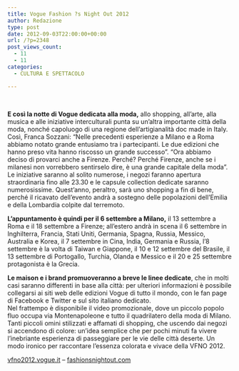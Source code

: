 ```yaml
---
title: Vogue Fashion ?s Night Out 2012
author: Redazione
type: post
date: 2012-09-03T22:00:00+00:00
url: /?p=2348
post_views_count:
  - 11
  - 11
categories:
  - CULTURA E SPETTACOLO

---
```

&nbsp;

**E cos&igrave; la notte di Vogue dedicata alla moda,** allo shopping, all&rsquo;arte, alla musica e alle iniziative interculturali punta su un&rsquo;altra importante citt&agrave; della moda, nonch&eacute; capoluogo di una regione dell&rsquo;artigianalit&agrave; doc made in Italy.  
Cos&igrave;, Franca Sozzani: &ldquo;Nelle precedenti esperienze a Milano e a Roma abbiamo notato grande entusiamo tra i partecipanti. Le due edizioni che hanno preso vita hanno riscosso un grande successo&rdquo;. &ldquo;Ora abbiamo deciso di provarci anche a Firenze. Perch&eacute;? Perch&eacute; Firenze, anche se i milanesi non vorrebbero sentirselo dire, &egrave; una grande capitale della moda&rdquo;.  
Le iniziative saranno al solito numerose, i negozi faranno apertura straordinaria fino alle 23.30 e le capsule collection dedicate saranno numerosissime. Quest&rsquo;anno, peraltro, sar&agrave; uno shopping a fin di bene, perch&eacute; il ricavato dell&rsquo;evento andr&agrave; a sostegno delle popolazioni dell&rsquo;Emilia e della Lombardia colpite dal terremoto. 

**L&rsquo;appuntamento &egrave; quindi per il 6 settembre a Milano,** il 13 settembre a Roma e il 18 settembre a Firenze; all&rsquo;estero andr&agrave; in scena il 6 settembre in Inghilterra, Francia, Stati Uniti, Germania, Spagna, Russia, Messico, Australia e Korea, il 7 settembre in Cina, India, Germania e Russia, l&rsquo;8 settembre &egrave; la volta di Taiwan e Giappone, il 10 e 12 settembre del Brasile, il 13 settembre di Portogallo, Turchia, Olanda e Messico e il 20 e 25 settembre protagonista &egrave; la Grecia. 

**Le maison e i brand promuoveranno a breve le linee dedicate**, che in molti casi saranno differenti in base alla citt&agrave;: per ulteriori informazioni &egrave; possibile collegarsi ai siti web delle edizioni Vogue di tutto il mondo, con le fan page di Facebook e Twitter e sul sito italiano dedicato.  
Nel frattempo &egrave; disponibile il video promozionale, dove un piccolo popolo fluo occupa via Montenapoleone e tutto il quadrilatero della moda di Milano. Tanti piccoli omini stilizzati e affamati di shopping, che uscendo dai negozi si accendono di colore: un&rsquo;idea semplice che per pochi minuti fa vivere l&rsquo;inebriante esperienza di passeggiare per le vie delle citt&agrave; deserte. Un modo ironico per raccontare l&rsquo;essenza colorata e vivace della VFNO 2012. 

[vfno2012.vogue.it][1] &#8211; [fashionsnightout.com][2]

&nbsp;

&nbsp;

 [1]: https://vfno2012.vogue.it
 [2]: https://fashionsnightout.com